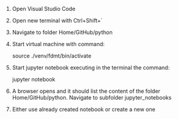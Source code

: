 1. Open Visual Studio Code
3. Open new terminal with Ctrl+Shift+`
4. Navigate to folder Home/GitHub/python
5. Start virtual machine with command:
 
   source ./venv/fdmt/bin/activate

6. Start jupyter notebook executing in the terminal the command:

   jupyter notebook

7. A browser opens and it should list the content of the folder Home/GitHub/python. Navigate to subfolder jupyter_notebooks
8. Either use already created notebook or create a new one
